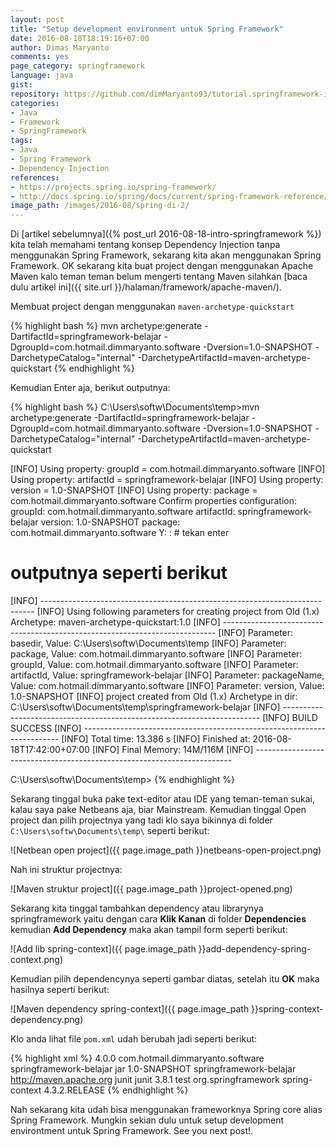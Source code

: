 ```yaml
---
layout: post
title: "Setup development environment untuk Spring Framework"
date: 2016-08-18T18:19:16+07:00
author: Dimas Maryanto
comments: yes
page_category: springframework
language: java
gist:
repository: https://github.com/dimMaryanto93/tutorial.springframework-ioc.git
categories:
- Java
- Framework
- SpringFramework
tags:
- Java
- Spring Framework
- Dependency Injection
references:
- https://projects.spring.io/spring-framework/
- http://docs.spring.io/spring/docs/current/spring-framework-reference/htmlsingle/
image_path: /images/2016-08/spring-di-2/
---
```


Di [artikel sebelumnya]({% post_url 2016-08-18-intro-springframework %}) kita telah memahami tentang konsep Dependency Injection tanpa menggunakan Spring Framework, sekarang kita akan menggunakan Spring Framework. OK sekarang kita buat project dengan menggunakan Apache Maven kalo teman teman belum mengerti tentang Maven silahkan [baca dulu artikel ini]({{ site.url }}/halaman/framework/apache-maven/).

<!--more-->

Membuat project dengan menggunakan ```maven-archetype-quickstart```

{% highlight bash %}
mvn archetype:generate -DartifactId=springframework-belajar -DgroupId=com.hotmail.dimmaryanto.software -Dversion=1.0-SNAPSHOT -DarchetypeCatalog="internal" -DarchetypeArtifactId=maven-archetype-quickstart
{% endhighlight %}

Kemudian Enter aja, berikut outputnya:

{% highlight bash %}
C:\Users\softw\Documents\temp>mvn archetype:generate
    -DartifactId=springframework-belajar
    -DgroupId=com.hotmail.dimmaryanto.software
    -Dversion=1.0-SNAPSHOT
    -DarchetypeCatalog="internal"
    -DarchetypeArtifactId=maven-archetype-quickstart

[INFO] Using property: groupId = com.hotmail.dimmaryanto.software
[INFO] Using property: artifactId = springframework-belajar
[INFO] Using property: version = 1.0-SNAPSHOT
[INFO] Using property: package = com.hotmail.dimmaryanto.software
Confirm properties configuration:
groupId: com.hotmail.dimmaryanto.software
artifactId: springframework-belajar
version: 1.0-SNAPSHOT
package: com.hotmail.dimmaryanto.software
 Y: : # tekan enter

 # outputnya seperti berikut
[INFO] ----------------------------------------------------------------------------
[INFO] Using following parameters for creating project from Old (1.x) Archetype: maven-archetype-quickstart:1.0
[INFO] ----------------------------------------------------------------------------
[INFO] Parameter: basedir, Value: C:\Users\softw\Documents\temp
[INFO] Parameter: package, Value: com.hotmail.dimmaryanto.software
[INFO] Parameter: groupId, Value: com.hotmail.dimmaryanto.software
[INFO] Parameter: artifactId, Value: springframework-belajar
[INFO] Parameter: packageName, Value: com.hotmail.dimmaryanto.software
[INFO] Parameter: version, Value: 1.0-SNAPSHOT
[INFO] project created from Old (1.x) Archetype in dir: C:\Users\softw\Documents\temp\springframework-belajar
[INFO] ------------------------------------------------------------------------
[INFO] BUILD SUCCESS
[INFO] ------------------------------------------------------------------------
[INFO] Total time: 13.386 s
[INFO] Finished at: 2016-08-18T17:42:00+07:00
[INFO] Final Memory: 14M/116M
[INFO] ------------------------------------------------------------------------

C:\Users\softw\Documents\temp>
{% endhighlight %}

Sekarang tinggal buka pake text-editor atau IDE yang teman-teman sukai, kalau saya pake Netbeans aja, biar Mainstream. Kemudian tinggal Open project dan pilih projectnya yang tadi klo saya bikinnya di folder ```C:\Users\softw\Documents\temp\``` seperti berikut:

![Netbean open project]({{ page.image_path }}netbeans-open-project.png)

Nah ini struktur projectnya:

![Maven struktur project]({{ page.image_path }}project-opened.png)

Sekarang kita tinggal tambahkan dependency atau librarynya springframework yaitu dengan cara **Klik Kanan** di folder **Dependencies** kemudian **Add Dependency** maka akan tampil form seperti berikut:

![Add lib spring-context]({{ page.image_path }}add-dependency-spring-context.png)

Kemudian pilih dependencynya seperti gambar diatas, setelah itu **OK** maka hasilnya seperti berikut:

![Maven dependency spring-context]({{ page.image_path }}spring-context-dependency.png)

Klo anda lihat file ```pom.xml``` udah berubah jadi seperti berikut:

{% highlight xml %}
<project xmlns="http://maven.apache.org/POM/4.0.0" xmlns:xsi="http://www.w3.org/2001/XMLSchema-instance"
         xsi:schemaLocation="http://maven.apache.org/POM/4.0.0 http://maven.apache.org/maven-v4_0_0.xsd">
    <modelVersion>4.0.0</modelVersion>
    <groupId>com.hotmail.dimmaryanto.software</groupId>
    <artifactId>springframework-belajar</artifactId>
    <packaging>jar</packaging>
    <version>1.0-SNAPSHOT</version>
    <name>springframework-belajar</name>
    <url>http://maven.apache.org</url>
    <dependencies>
        <dependency>
            <groupId>junit</groupId>
            <artifactId>junit</artifactId>
            <version>3.8.1</version>
            <scope>test</scope>
        </dependency>
        <dependency>
            <groupId>org.springframework</groupId>
            <artifactId>spring-context</artifactId>
            <version>4.3.2.RELEASE</version>
        </dependency>
    </dependencies>
</project>
{% endhighlight %}

Nah sekarang kita udah bisa menggunakan frameworknya Spring core alias Spring Framework. Mungkin sekian dulu untuk setup development environtment untuk Spring Framework. See you next post!.
